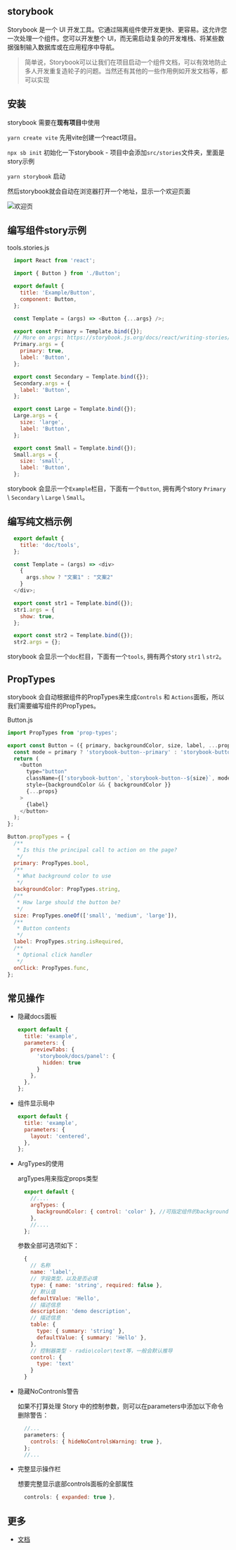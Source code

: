 ## storybook

Storybook 是一个 UI 开发工具。它通过隔离组件使开发更快、更容易。这允许您一次处理一个组件。您可以开发整个 UI，而无需启动复杂的开发堆栈、将某些数据强制输入数据库或在应用程序中导航。

> 简单说，Storybook可以让我们在项目启动一个组件文档，可以有效地防止多人开发重复造轮子的问题。当然还有其他的一些作用例如开发文档等，都可以实现

## 安装

  storybook 需要在**现有项目**中使用

  `yarn create vite` 先用vite创建一个react项目。

  `npx sb init` 初始化一下storybook - 项目中会添加`src/stories`文件夹，里面是story示例

  `yarn storybook` 启动

  然后storybook就会自动在浏览器打开一个地址，显示一个欢迎页面

  ![欢迎页](./huanying.jpg)
 
## 编写组件story示例

tools.stories.js 
```js
  import React from 'react';

  import { Button } from './Button';

  export default {
    title: 'Example/Button',
    component: Button,
  };

  const Template = (args) => <Button {...args} />;

  export const Primary = Template.bind({});
  // More on args: https://storybook.js.org/docs/react/writing-stories/args
  Primary.args = {
    primary: true,
    label: 'Button',
  };

  export const Secondary = Template.bind({});
  Secondary.args = {
    label: 'Button',
  };

  export const Large = Template.bind({});
  Large.args = {
    size: 'large',
    label: 'Button',
  };

  export const Small = Template.bind({});
  Small.args = {
    size: 'small',
    label: 'Button',
  };

```
storybook 会显示一个`Example`栏目，下面有一个`Button`, 拥有两个story `Primary` \ `Secondary` \ `Large` \ `Small`。

## 编写纯文档示例

```js
  export default {
    title: 'doc/tools',
  };

  const Template = (args) => <div>
    {
      args.show ? "文案1" : "文案2"
    }
  </div>;

  export const str1 = Template.bind({});
  str1.args = {
    show: true,
  };

  export const str2 = Template.bind({});
  str2.args = {};
```
storybook 会显示一个`doc`栏目，下面有一个`tools`, 拥有两个story `str1` \ `str2`。

## PropTypes

storybook 会自动根据组件的PropTypes来生成`Controls` 和 `Actions`面板，所以我们需要编写组件的PropTypes。

Button.js
```js
import PropTypes from 'prop-types';

export const Button = ({ primary, backgroundColor, size, label, ...props }) => {
  const mode = primary ? 'storybook-button--primary' : 'storybook-button--secondary';
  return (
    <button
      type="button"
      className={['storybook-button', `storybook-button--${size}`, mode].join(' ')}
      style={backgroundColor && { backgroundColor }}
      {...props}
    >
      {label}
    </button>
  );
};

Button.propTypes = {
  /**
   * Is this the principal call to action on the page?
   */
  primary: PropTypes.bool,
  /**
   * What background color to use
   */
  backgroundColor: PropTypes.string,
  /**
   * How large should the button be?
   */
  size: PropTypes.oneOf(['small', 'medium', 'large']),
  /**
   * Button contents
   */
  label: PropTypes.string.isRequired,
  /**
   * Optional click handler
   */
  onClick: PropTypes.func,
};
```

## 常见操作

* 隐藏docs面板
  ```js
  export default {
    title: 'example',
    parameters: {
      previewTabs: {
        'storybook/docs/panel': {
          hidden: true
        }
      },
    },
  };
  ```

* 组件显示局中
  ```js
  export default {
    title: 'example',
    parameters: {
      layout: 'centered',
    },
  };
  ```

* ArgTypes的使用

  argTypes用来指定props类型

  ```js
    export default {
      //....
      argTypes: {
        backgroundColor: { control: 'color' }, //可指定组件的backgroundColor属性 为颜色选择器面板
      },
      //....
    };
  ```
  参数全部可选项如下：
  ```js
    {
      // 名称
      name: 'label',
      // 字段类型，以及是否必填
      type: { name: 'string', required: false },
      // 默认值
      defaultValue: 'Hello',
      // 描述信息
      description: 'demo description',
      // 描述信息
      table: {
        type: { summary: 'string' },
        defaultValue: { summary: 'Hello' },
      },
      // 控制器类型 - radio\color\text等，一般会默认推导
      control: {
        type: 'text'
      }
    }
  ```

* 隐藏NoContronls警告

  如果不打算处理 Story 中的控制参数，则可以在parameters中添加以下命令删除警告：
  ```js
    //...
    parameters: {
      controls: { hideNoControlsWarning: true },
    };
    //...
  ```

* 完整显示操作栏

  想要完整显示底部controls面板的全部属性
  
  ```js
    controls: { expanded: true },
  ```
## 更多

* [文档](https://storybook.js.org/)


